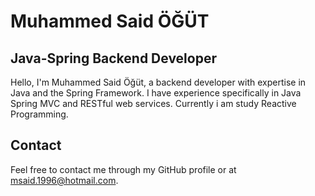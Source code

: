 # Muhammed Said ÖĞÜT
## Java-Spring Backend Developer
Hello, I'm Muhammed Said Öğüt, a backend developer with expertise in Java and the Spring Framework. I have experience specifically in Java Spring MVC and RESTful web services. Currently i am study Reactive Programming.
## Contact

Feel free to contact me through my GitHub profile or at [msaid.1996@hotmail.com](mailto:msaid.1996@hotmail.com).

<!--
**CheaterFox/CheaterFox** is a ✨ _special_ ✨ repository because its `README.md` (this file) appears on your GitHub profile.

Here are some ideas to get you started:

- 🔭 I’m currently working on ...
- 🌱 I’m currently learning ...
- 👯 I’m looking to collaborate on ...
- 🤔 I’m looking for help with ...
- 💬 Ask me about ...
- 📫 How to reach me: ...
- 😄 Pronouns: ...
- ⚡ Fun fact: ...
-->
